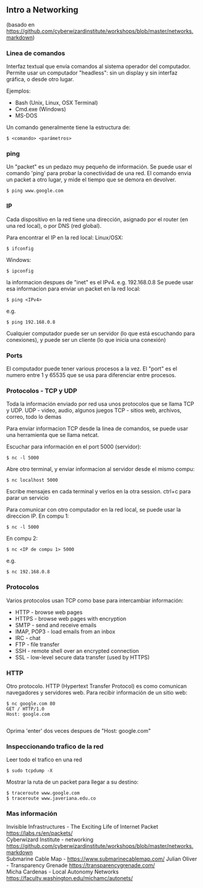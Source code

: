 ## Intro a Networking
(basado en https://github.com/cyberwizardinstitute/workshops/blob/master/networks.markdown)

### Linea de comandos
Interfaz textual que envía comandos al sistema operador del computador. Permite usar un computador "headless": sin un display y sin interfaz gráfica, o desde otro lugar.

Ejemplos:
* Bash (Unix, Linux, OSX Terminal)
* Cmd.exe (Windows)
* MS-DOS

Un comando generalmente tiene la estructura de:
```
$ <comando> <parámetros>
```
### ping
Un "packet" es un pedazo muy pequeño de información. Se puede usar el comando 'ping' para probar la conectividad de una red. El comando envia un packet a otro lugar, y mide el tiempo que se demora en devolver.
```
$ ping www.google.com
```
### IP
Cada dispositivo en la red tiene una dirección, asignado por el router (en una red local), o por DNS (red global).

Para encontrar el IP en la red local:
Linux/OSX:
```
$ ifconfig
```
Windows:
```
$ ipconfig  
```
la informacion despues de "inet" es el IPv4. e.g. 192.168.0.8
Se puede usar esa informacion para enviar un packet en la red local:
```
$ ping <IPv4>
```
e.g.
```
$ ping 192.168.0.8
```
Cualquier computador puede ser un servidor (lo que está escuchando para conexiones), y puede ser un cliente (lo que inicia una conexión)

### Ports
El computador puede tener various procesos a la vez. El "port" es el numero entre 1 y 65535 que se usa para diferenciar entre procesos.

### Protocolos - TCP y UDP
Toda la información enviado por red usa unos protocolos que se llama TCP y UDP.
UDP - video, audio, algunos juegos
TCP - sitios web, archivos, correo, todo lo demas

Para enviar informacion TCP desde la linea de comandos, se puede usar una herramienta que se llama netcat.

Escuchar para información en el port 5000 (servidor):
```
$ nc -l 5000
```
Abre otro terminal, y enviar informacion al servidor desde el mismo compu:
```
$ nc localhost 5000
```
Escribe mensajes en cada terminal y verlos en la otra session.
ctrl+c para parar un servicio

Para comunicar con otro computador en la red local, se puede usar la direccion IP. En compu 1:
```
$ nc -l 5000
```
En compu 2:
```
$ nc <IP de compu 1> 5000
```
e.g.
```
$ nc 192.168.0.8
```
### Protocolos
Varios protocolos usan TCP como base para intercambiar información:
* HTTP - browse web pages
* HTTPS - browse web pages with encryption
* SMTP - send and receive emails
* IMAP, POP3 - load emails from an inbox
* IRC - chat
* FTP - file transfer
* SSH - remote shell over an encrypted connection
* SSL - low-level secure data transfer (used by HTTPS)

### HTTP
Otro protocolo. HTTP (Hypertext Transfer Protocol) es como comunican navegadores y servidores web.
Para recibir información de un sitio web:

```
$ nc google.com 80
GET / HTTP/1.0
Host: google.com


```
Oprima 'enter' dos veces despues de "Host: google.com"

### Inspeccionando trafico de la red
Leer todo el trafico en una red
```
$ sudo tcpdump -X
```

Mostrar la ruta de un packet para llegar a su destino:
```
$ traceroute www.google.com
$ traceroute www.javeriana.edu.co
```
### Mas información
Invisible Infrastructures - The Exciting Life of Internet Packet https://labs.rs/en/packets/  
Cyberwizard Institute - networking https://github.com/cyberwizardinstitute/workshops/blob/master/networks.markdown  
Submarine Cable Map - https://www.submarinecablemap.com/
Julian Oliver - Transparency Grenade https://transparencygrenade.com/  
Micha Cardenas - Local Autonomy Networks https://faculty.washington.edu/michamc/autonets/  